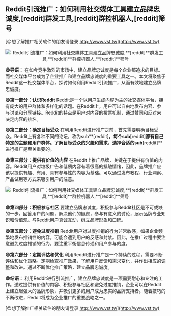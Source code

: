 ## **Reddit引流推广：如何利用社交媒体工具建立品牌忠诚度,**[reddit]**群发工具,**[reddit]**群控机器人,**[reddit]**筛号**

[😍想了解推广相关软件的朋友请登录 http://www.vst.tw](http://www.vst.tw)

 <center><img src="https://vst.tw/MP4/tuiguang/png/3.png" alt="Reddit引流推广：如何利用社交媒体工具建立品牌忠诚度,**[reddit]**群发工具,**[reddit]**群控机器人,**[reddit]**筛号"></center>

**😄导语：**
在如今竞争激烈的市场中，建立品牌忠诚度是每个企业都追求的目标。而社交媒体平台成为了企业推广和建立品牌忠诚度的重要工具之一。本文将聚焦于Reddit这一社交媒体平台，探讨如何利用Reddit引流推广，从而有效地建立品牌忠诚度。

**😄第一部分：认识Reddit**
Reddit是一个以用户生成内容为主的社交媒体平台，拥有庞大的用户群体和多样化的话题。在Reddit上，用户可以自由地发布内容、参与讨论和分享链接。Reddit的特点是用户对内容的投票机制，通过赞同和反对来决定内容的排名。

**😄第二部分：确定目标受众**
在利用Reddit进行推广之前，首先需要明确目标受众。Reddit上有各种不同的论坛，称为sub**[reddit]**，每个sub**[reddit]**都有自己特定的主题和用户群体。了解目标受众的兴趣和需求，选择合适的sub**[reddit]**进行推广是至关重要的。

**😄第三部分：提供有价值的内容**
在Reddit上推广品牌，关键在于提供有价值的内容。Reddit用户对垃圾广告和低质内容有着很高的抵触情绪，因此，品牌推广应该以提供有趣、有用、具有参与性的内容为基础。可以通过发布教程、行业洞察、产品试用等方式来吸引用户的注意。

 <center><img src="https://vst.tw/MP4/tuiguang/png/7.png" alt="Reddit引流推广：如何利用社交媒体工具建立品牌忠诚度,**[reddit]**群发工具,**[reddit]**群控机器人,**[reddit]**筛号"></center>

**😄第四部分：积极参与社区**
要建立品牌忠诚度，积极参与Reddit社区是不可或缺的一步。回答用户的问题，解决他们的疑虑，参与有意义的讨论，展示品牌专业知识和价值观。与Reddit用户真诚互动，树立品牌形象和口碑。

**😄第五部分：避免过度推销**
Reddit用户对过度推销的行为非常敏感，如果企业频繁地发布推销性的内容，可能会遭到用户的反感和封禁。因此，在推广过程中要注意避免过度推销的行为，要注重平衡信息传递和用户参与的度。

**😄第六部分：定期评估和优化**
利用Reddit进行推广是一个持续的过程，需要不断评估和优化策略。定期检查推广效果，了解用户反馈和需求变化，并作出相应的调整和改进。通过不断优化推广策略，建立品牌忠诚度。

**😄结语：**
利用Reddit进行引流推广，建立品牌忠诚度是一项需要耐心和专注的工作。透过提供有价值的内容、积极参与社区和避免过度推销，企业可以在Reddit上建立起强大的品牌形象，并吸引更多的用户成为忠实的品牌支持者。随着技巧的不断改进，Reddit将成为企业推广的重要战略之一。

[😍想了解推广相关软件的朋友请登录 http://www.vst.tw](http://www.vst.tw)



